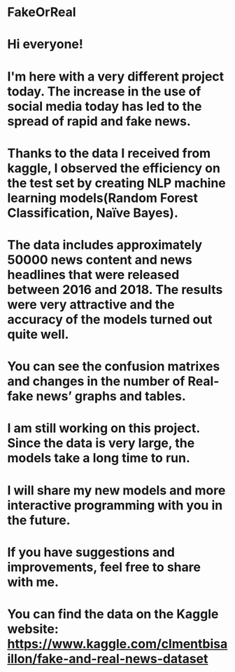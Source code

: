 # FakeOrReal
# Hi everyone!
# I'm here with a very different project today. The increase in the use of social media today has led to the spread of rapid and fake news. 
# Thanks to the data I received from kaggle, I observed the efficiency on the test set by creating NLP machine learning models(Random Forest Classification, Naïve Bayes). 
# The data includes approximately 50000 news content and news headlines that were released between 2016 and 2018. The results were very attractive and the accuracy of the models turned out quite well. 
# You can see the confusion matrixes and changes in the number of Real-fake news’ graphs and tables.
# I am still working on this project. Since the data is very large, the models take a long time to run. 
# I will share my new models and more interactive programming with you in the future. 
# If you have suggestions and improvements, feel free to share with me. 
# You can find the data on the Kaggle website: https://www.kaggle.com/clmentbisaillon/fake-and-real-news-dataset
